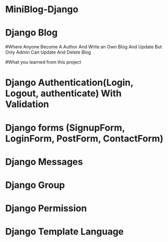 # MiniBlog-Django

# Django Blog
#Where Anyone Become A Author And Write an Own Blog And Update But Only Admin Can Update And Delete Blog

#What you learned from this project

# Django Authentication(Login, Logout, authenticate) With Validation
# Django forms (SignupForm, LoginForm, PostForm, ContactForm)
# Django Messages
# Django Group
# Django Permission
# Django Template Language
